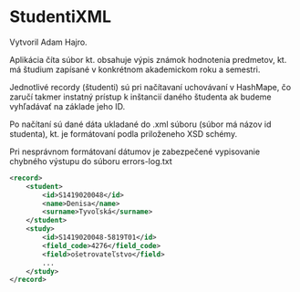 # StudentiXML
Vytvoril Adam Hajro.

Aplikácia číta súbor kt. obsahuje výpis známok hodnotenia predmetov, kt. má študium zapísané v konkrétnom
akademickom roku a semestri.

Jednotlivé recordy (študenti) sú pri načítavaní uchovávaní v HashMape, čo zaručí takmer instatný prístup k inštancií
daného študenta ak budeme vyhľadávať na základe jeho ID.

Po načítaní sú dané dáta ukladané do .xml súboru (súbor má názov id studenta), kt. je formátovaní podla priloženeho 
XSD schémy.

Pri nesprávnom formátovaní dátumov je zabezpečené vypisovanie chybného výstupu do súboru errors-log.txt

```xml
<record>
    <student>
        <id>S1419020048</id>
        <name>Denisa</name>
        <surname>Tyvoľská</surname>
    </student>
    <study>
        <id>S1419020048-5819T01</id>
        <field_code>4276</field_code>
        <field>ošetrovateľstvo</field>
        ...
    </study>
</record>
```